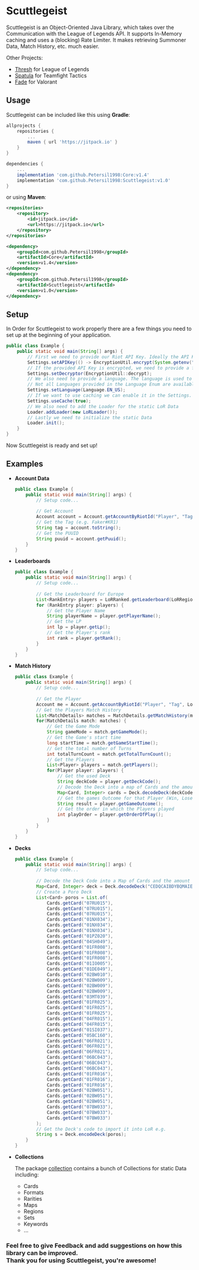 # Scuttlegeist

Scuttlegeist is an Object-Oriented Java Library, which takes over the Communication with the League of Legends API. It supports In-Memory caching and uses a (blocking) Rate Limiter. It makes retrieving Summoner Data, Match History,
etc. much easier.

Other Projects:
- [Thresh](https://github.com/Petersil1998/Thresh) for League of Legends
- [Spatula](https://github.com/Petersil1998/Spatula) for Teamfight Tactics
- [Fade](https://github.com/Petersil1998/Fade) for Valorant

## Usage

Scuttlegeist can be included like this using **Gradle**:

```groovy
allprojects {
    repositories {
        ...
        maven { url 'https://jitpack.io' }
    }
}

dependencies {
    ...
    implementation 'com.github.Petersil1998:Core:v1.4'
    implementation 'com.github.Petersil1998:Scuttlegeist:v1.0'
}
```

or using **Maven**:

```XML
<repositories>
    <repository>
        <id>jitpack.io</id>
        <url>https://jitpack.io</url>
    </repository>
</repositories>

<dependency>
    <groupId>com.github.Petersil1998</groupId>
    <artifactId>Core</artifactId>
    <version>v1.4</version>
</dependency>
<dependency>
    <groupId>com.github.Petersil1998</groupId>
    <artifactId>Scuttlegeist</artifactId>
    <version>v1.0</version>
</dependency>
```

## Setup

In Order for Scuttlegeist to work properly there are a few things you need to set up
at the beginning of your application.

```JAVA
public class Example {
    public static void main(String[] args) {
        // First we need to provide our Riot API Key. Ideally the API Key is encrypted
        Settings.setAPIKey(() -> EncryptionUtil.encrypt(System.getenv("API_KEY")));
        // If the provided API Key is encrypted, we need to provide a function to decrypt the API Key
        Settings.setDecryptor(EncryptionUtil::decrypt);
        // We also need to provide a language. The language is used to static Data like Champions, Item, etc.
        // Not all Languages provided in the Language Enum are available for LoR, see Language#availableForLor
        Settings.setLanguage(Language.EN_US);
        // If we want to use caching we can enable it in the Settings. Caching is disabled by default
        Settings.useCache(true);
        // We also need to add the Loader for the static LoR Data
        Loader.addLoader(new LoRLoader());
        // Lastly we need to initialize the static Data
        Loader.init();
    }
}
```

Now Scuttlegeist is ready and set up!

## Examples

- **Account Data**

    ```JAVA
    public class Example {
        public static void main(String[] args) {
            // Setup code...
            
            // Get Account
            Account account = Account.getAccountByRiotId("Player", "Tag", Region.AMERICA);
            // Get the Tag (e.g. Faker#KR1)
            String tag = account.toString();
            // Get the PUUID
            String puuid = account.getPuuid();
        }
    } 
    ```

- **Leaderboards**

    ```JAVA
    public class Example {
        public static void main(String[] args) {
            // Setup code...
            
            // Get the Leaderboard for Europe
            List<RankEntry> players = LoRRanked.getLeaderboard(LoRRegion.EUROPE);
            for (RankEntry player: players) {
                // Get the Player Name
                String playerName = player.getPlayerName();
                // Get the LP
                int lp = player.getLp();
                // Get the Player's rank
                int rank = player.getRank();
            }
        }
    } 
    ```

- **Match History**

    ```JAVA
    public class Example {
        public static void main(String[] args) {
            // Setup code...
            
            // Get the Player
            Account me = Account.getAccountByRiotId("Player", "Tag", LoRRegion.EUROPE);
            // Get the Players Match History
            List<MatchDetails> matches = MatchDetails.getMatchHistory(me.getPuuid(), LoRRegion.EUROPE);
            for(MatchDetails match: matches) {
                // Get the Game Mode
                String gameMode = match.getGameMode();
                // Get the Game's start time
                long startTime = match.getGameStartTime();
                // Get the total number of Turns
                int totalTurnCount = match.getTotalTurnCount();
                // Get the Players
                List<Player> players = match.getPlayers();
                for(Player player: players) {
                    // Get the used Deck
                    String deckCode = player.getDeckCode();
                    // Decode the Deck into a map of Cards and the amount of copies of that card
                    Map<Card, Integer> cards = Deck.decodeDeck(deckCode);
                    // Get the games Outcome for that Player (Win, Lose, Draw, etc.)
                    String result = player.getGameOutcome();
                    // Get the order in which the Players played
                    int playOrder = player.getOrderOfPlay();
                }
            }
        } 
    } 
    ```

- **Decks**

    ```JAVA
    public class Example {
        public static void main(String[] args) {
            // Setup code...
            
            // Decode the Deck Code into a Map of Cards and the amount of Copies of that Card
            Map<Card, Integer> deck = Deck.decodeDeck("CEDQCAIBDYBQMAIEBMGACBQCDQAQMAARAEDAYCABA4AQSAIGAYOQIAQGAADBQAIBAECACBABBIAQMBQ3AMAQMCRPAEAQCKQBAYASO");
            // Create a Poro Deck
            List<Card> poros = List.of(
                Cards.getCard("07RU015"),
                Cards.getCard("07RU015"),
                Cards.getCard("07RU015"),
                Cards.getCard("01NX034"),
                Cards.getCard("01NX034"),
                Cards.getCard("01NX034"),
                Cards.getCard("01PZ020"),
                Cards.getCard("04SH049"),
                Cards.getCard("01FR008"),
                Cards.getCard("01FR008"),
                Cards.getCard("01FR008"),
                Cards.getCard("01IO005"),
                Cards.getCard("01DE049"),
                Cards.getCard("02BW010"),
                Cards.getCard("02BW009"),
                Cards.getCard("02BW009"),
                Cards.getCard("02BW009"),
                Cards.getCard("03MT039"),
                Cards.getCard("01FR025"),
                Cards.getCard("01FR025"),
                Cards.getCard("01FR025"),
                Cards.getCard("04FR015"),
                Cards.getCard("04FR015"),
                Cards.getCard("01SI037"),
                Cards.getCard("05BC160"),
                Cards.getCard("06FR021"),
                Cards.getCard("06FR021"),
                Cards.getCard("06FR021"),
                Cards.getCard("06BC043"),
                Cards.getCard("06BC043"),
                Cards.getCard("06BC043"),
                Cards.getCard("01FR016"),
                Cards.getCard("01FR016"),
                Cards.getCard("01FR016"),
                Cards.getCard("02BW051"),
                Cards.getCard("02BW051"),
                Cards.getCard("02BW051"),
                Cards.getCard("07BW033"),
                Cards.getCard("07BW033"),
                Cards.getCard("07BW033")
            );
            // Get the Deck's code to import it into LoR e.g.
            String s = Deck.encodeDeck(poros);
        } 
    } 
    ```

- **Collections**

    The package [collection](https://github.com/Petersil1998/Scuttlegeist/blob/main/src/main/java/net/petersil98/scuttlegeist/collection/) contains a bunch of Collections for static Data including:
  
    - Cards
    - Formats
    - Rarities
    - Maps
    - Regions
    - Sets
    - Keywords
    - ...

### Feel free to give Feedback and add suggestions on how this library can be improved. <br>Thank you for using Scuttlegeist, you're awesome!
